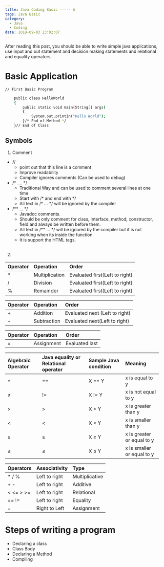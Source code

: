 ```yaml
---
title: Java Coding Basic ----- A
tags: Java Basic
category:
  - Java
  - Coding
date: 2019-09-03 23:02:07
---
```



After reading this post, you should be able to write simple java applications, use input and out statement and decision making statements and relational and equality operators.

# Basic Application
```bash
// First Basic Program

    public class HelloWorld
    {
        public static void main(String[] args)
        {
            System.out.printIn("Hello World");
        }/* End of Method */
    }// End of Class
```

## Symbols
1. Comment <br>
 - // 
    + point out that this line is a comment
    + Improve readability
    + Compiler ignores comments (Can be used to debug)
 - /* .... */
    + Traditional Way and can be used to comment several lines at one time
    + Start with /* and end with */
    + All text in /* ... */ will be ignored by the compiler
 - /** ... */
    + Javadoc comments.
    + Should be only comment for class, interface, method, constructor, field and always be written before them.
    + All text in /** ... */ will be ignored by the compiler but it is not working when its inside the function
    + It is support the HTML tags.
    <br><br>
    
2.  

| Operator | Operation | Order |
| :---     | :---      | :---  |
| * |Multiplication|Evaluated first(Left to right)|
| / |Division|Evaluated first(Left to right)|
| % |Remainder|Evaluated first(Left to right)|
    
| Operator | Operation | Order |
| :---     | :---      | :---  |
| + |Addition|Evaluated next (Left to right)|
| - |Subtraction|Evaluated next(Left to right)|
    
| Operator | Operation | Order |
| :---     | :---      | :---  |
| =|Assignment|Evaluated last|
 
| Algebraic Operator | Java equality or Relational operator | Sample Java condition| Meaning |
| :--- | :---| :--- | :--- |
| = | == | X == Y| x is equal to y |
| ≠ | != | X != Y| x is not equal to y|
| > | >  | X > Y | x is greater than y| 
| < | <  | X < Y | x is smaller than y| 
| ≥ | ≥  | X ≥ Y | x is greater or equal to y| 
| ≤ | ≤ |  X ≤ Y | x is smaller or equal to y| 
  
 |Operators | Associativity | Type |
 | :--- | :---| :--- |
 | * / % | Left to right| Multiplicative|
 |+ -| Left to right| Additive|
 |< <= > >=| Left to right | Relational|
 |== !=| Left to right| Equality|
 |=|Right to Left| Assignment|
 
# Steps of writing a program
- Declaring a class
- Class Body
- Declaring a Method
- Compiling

 